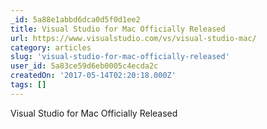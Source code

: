 ```yaml
---
_id: 5a88e1abbd6dca0d5f0d1ee2
title: Visual Studio for Mac Officially Released
url: https://www.visualstudio.com/vs/visual-studio-mac/
category: articles
slug: 'visual-studio-for-mac-officially-released'
user_id: 5a83ce59d6eb0005c4ecda2c
createdOn: '2017-05-14T02:20:18.000Z'
tags: []
---
```


Visual Studio for Mac Officially Released
